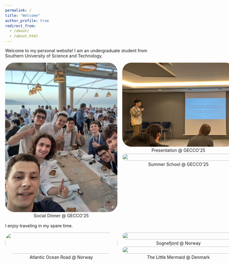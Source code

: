 ```yaml
---
permalink: /
title: "Welcome"
author_profile: true
redirect_from: 
  - /about/
  - /about.html
---
```




Welcome to my personal website! I am an undergraduate student from Southern University of Science and Technology.

<div style="display: flex; width: 750px; gap: 16px; margin-bottom: 16px;">
  <!-- left -->
  <div style="width: 50%; display: flex; flex-direction: column;">
    <img src="../images/pic1.jpg" 
         style="width: 100%; height: 100%; object-fit: cover; border-radius: 30px;">
    <div style="text-align: center; margin-top: 3px;">Social Dinner @ GECCO'25</div>
  </div>

  <!-- right -->
  <div style="width: 50%; display: flex; flex-direction: column; gap: 3px;">
    <div style="display: flex; flex-direction: column;">
      <img src="../images/pic2.jpg" 
           style="width: 100%; height: 100%; object-fit: cover; border-radius: 30px;">
      <div style="text-align: center; margin-top: 3px;">Presentation @ GECCO'25</div>
    </div>
    <div style="display: flex; flex-direction: column;">
      <img src="../images/pic3.jpg" 
           style="width: 100%; height: 100%; object-fit: cover; border-radius: 30px;">
      <div style="text-align: center; margin-top: 3px;">Summer School @ GECCO'25</div>
    </div>
  </div>
</div>



I enjoy traveling in my spare time.
<div style="display: flex; width: 750px; gap: 16px; margin-bottom: 16px;">
  <!-- left -->
  <div style="width: 50%; display: flex; flex-direction: column;">
    <img src="../images/pic4.png" 
         style="width: 100%; height: 100%; object-fit: cover; border-radius: 30px;">
    <div style="text-align: center; margin-top: 3px;">Atlantic Ocean Road @ Norway</div>
  </div>

  <!-- right -->
  <div style="width: 50%; display: flex; flex-direction: column; gap: 3px;">
    <div style="display: flex; flex-direction: column;">
      <img src="../images/pic5.png" 
           style="width: 100%; height: 100%; object-fit: cover; border-radius: 30px;">
      <div style="text-align: center; margin-top: 3px;">Sognefjord @ Norway</div>
    </div>
    <div style="display: flex; flex-direction: column;">
      <img src="../images/pic6.png" 
           style="width: 100%; height: 100%; object-fit: cover; border-radius: 30px;">
      <div style="text-align: center; margin-top: 3px;"> The Little Mermaid @ Denmark</div>
    </div>
  </div>
</div>

<div style="width:1px;height:1px;overflow:hidden;">
  <script type='text/javascript' id='clustrmaps' src='//cdn.clustrmaps.com/map_v2.js?cl=ffffff&w=70&t=n&d=dJGKnk5uhRHw9tmanzlZ0KGul1BB1bVpUsUEIATlmPg'></script>
</div>



